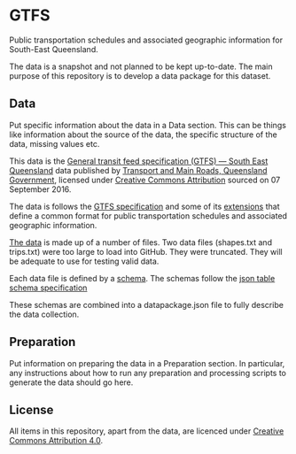 # GTFS

Public transportation schedules and associated geographic information for South-East Queensland.

The data is a snapshot and not planned to be kept up-to-date. The main purpose of this repository is to develop a data package for this dataset.

## Data
Put specific information about the data in a Data section. This can be things like information about the source of the data, the specific structure of the data, missing values etc.

This data is the [General transit feed specification (GTFS) — South East Queensland](https://data.qld.gov.au/dataset/general-transit-feed-specification-gtfs-seq) data published by [Transport and Main Roads, Queensland Government](http://www.tmr.qld.gov.au/), licensed under [Creative Commons Attribution](https://creativecommons.org/licenses/by/3.0/au/) sourced on 07 September 2016.

The data is follows the [GTFS specification](https://developers.google.com/transit/gtfs/reference/) and some of its [extensions](https://developers.google.com/transit/gtfs/reference/gtfs-extensions) that define a common format for public transportation schedules and associated geographic information. 

[The data](https://github.com/Stephen-Gates/GTFS/tree/master/SEQ_GTFS) is made up of a number of files. Two data files (shapes.txt and trips.txt) were too large to load into GitHub. They were truncated. They will be adequate to use for testing valid data.

Each data file is defined by a [schema](https://github.com/Stephen-Gates/GTFS/tree/master/schemas). The schemas follow the [json table schema specification](http://specs.frictionlessdata.io/json-table-schema/)

These schemas are combined into a datapackage.json file to fully describe the data collection.

## Preparation
Put information on preparing the data in a Preparation section. In particular, any instructions about how to run any preparation and processing scripts to generate the data should go here.


## License
All items in this repository, apart from the data, are licenced under [Creative Commons Attribution 4.0](https://creativecommons.org/licenses/by/4.0/).
